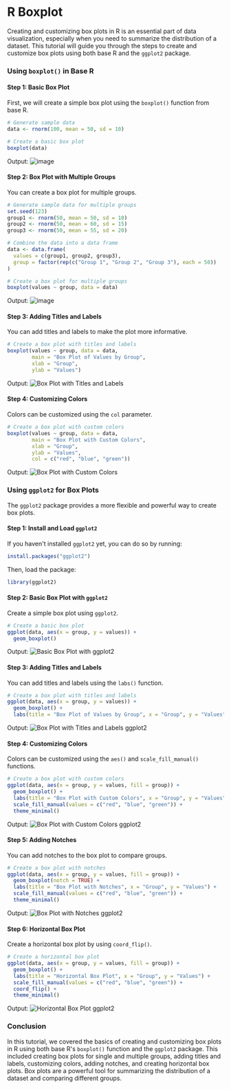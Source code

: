 # R Boxplot

Creating and customizing box plots in R is an essential part of data visualization, especially when you need to summarize the distribution of a dataset. This tutorial will guide you through the steps to create and customize box plots using both base R and the `ggplot2` package.

### Using `boxplot()` in Base R

#### Step 1: Basic Box Plot

First, we will create a simple box plot using the `boxplot()` function from base R.

```r
# Generate sample data
data <- rnorm(100, mean = 50, sd = 10)

# Create a basic box plot
boxplot(data)
```

Output:
![image](https://github.com/Pankaj-Str/R-Programming-Tutorial/assets/36913690/04090250-5b1b-438d-a933-dbd717f8bfb8)


#### Step 2: Box Plot with Multiple Groups

You can create a box plot for multiple groups.

```r
# Generate sample data for multiple groups
set.seed(123)
group1 <- rnorm(50, mean = 50, sd = 10)
group2 <- rnorm(50, mean = 60, sd = 15)
group3 <- rnorm(50, mean = 55, sd = 20)

# Combine the data into a data frame
data <- data.frame(
  values = c(group1, group2, group3),
  group = factor(rep(c("Group 1", "Group 2", "Group 3"), each = 50))
)

# Create a box plot for multiple groups
boxplot(values ~ group, data = data)
```

Output:
![image](https://github.com/Pankaj-Str/R-Programming-Tutorial/assets/36913690/76401fa6-c00b-4d67-a88f-68d0af74ac6f)


#### Step 3: Adding Titles and Labels

You can add titles and labels to make the plot more informative.

```r
# Create a box plot with titles and labels
boxplot(values ~ group, data = data, 
        main = "Box Plot of Values by Group", 
        xlab = "Group", 
        ylab = "Values")
```

Output:
![Box Plot with Titles and Labels](https://i.imgur.com/p0H1AtO.png)

#### Step 4: Customizing Colors

Colors can be customized using the `col` parameter.

```r
# Create a box plot with custom colors
boxplot(values ~ group, data = data, 
        main = "Box Plot with Custom Colors", 
        xlab = "Group", 
        ylab = "Values", 
        col = c("red", "blue", "green"))
```

Output:
![Box Plot with Custom Colors](https://i.imgur.com/YWmD8C8.png)

### Using `ggplot2` for Box Plots

The `ggplot2` package provides a more flexible and powerful way to create box plots.

#### Step 1: Install and Load `ggplot2`

If you haven't installed `ggplot2` yet, you can do so by running:

```r
install.packages("ggplot2")
```

Then, load the package:

```r
library(ggplot2)
```

#### Step 2: Basic Box Plot with `ggplot2`

Create a simple box plot using `ggplot2`.

```r
# Create a basic box plot
ggplot(data, aes(x = group, y = values)) +
  geom_boxplot()
```

Output:
![Basic Box Plot with ggplot2](https://i.imgur.com/JVi4K5I.png)

#### Step 3: Adding Titles and Labels

You can add titles and labels using the `labs()` function.

```r
# Create a box plot with titles and labels
ggplot(data, aes(x = group, y = values)) +
  geom_boxplot() +
  labs(title = "Box Plot of Values by Group", x = "Group", y = "Values")
```

Output:
![Box Plot with Titles and Labels ggplot2](https://i.imgur.com/YptUL4d.png)

#### Step 4: Customizing Colors

Colors can be customized using the `aes()` and `scale_fill_manual()` functions.

```r
# Create a box plot with custom colors
ggplot(data, aes(x = group, y = values, fill = group)) +
  geom_boxplot() +
  labs(title = "Box Plot with Custom Colors", x = "Group", y = "Values") +
  scale_fill_manual(values = c("red", "blue", "green")) +
  theme_minimal()
```

Output:
![Box Plot with Custom Colors ggplot2](https://i.imgur.com/RV1V7Mf.png)

#### Step 5: Adding Notches

You can add notches to the box plot to compare groups.

```r
# Create a box plot with notches
ggplot(data, aes(x = group, y = values, fill = group)) +
  geom_boxplot(notch = TRUE) +
  labs(title = "Box Plot with Notches", x = "Group", y = "Values") +
  scale_fill_manual(values = c("red", "blue", "green")) +
  theme_minimal()
```

Output:
![Box Plot with Notches ggplot2](https://i.imgur.com/t44REHG.png)

#### Step 6: Horizontal Box Plot

Create a horizontal box plot by using `coord_flip()`.

```r
# Create a horizontal box plot
ggplot(data, aes(x = group, y = values, fill = group)) +
  geom_boxplot() +
  labs(title = "Horizontal Box Plot", x = "Group", y = "Values") +
  scale_fill_manual(values = c("red", "blue", "green")) +
  coord_flip() +
  theme_minimal()
```

Output:
![Horizontal Box Plot ggplot2](https://i.imgur.com/JD6GfPM.png)

### Conclusion

In this tutorial, we covered the basics of creating and customizing box plots in R using both base R's `boxplot()` function and the `ggplot2` package. This included creating box plots for single and multiple groups, adding titles and labels, customizing colors, adding notches, and creating horizontal box plots. Box plots are a powerful tool for summarizing the distribution of a dataset and comparing different groups.
